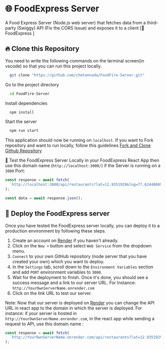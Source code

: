 # 🌐 FoodExpress Server

A Food Express Server (Node.js web server) that fetches data from a third-party (Swiggy) API (Fix the CORS Issue) and exposes it to a client [🚀 FoodExpress ]

## 🔥 Clone this Repository

You need to write the following commands on the terminal screen(in vscode) so that you can run this project locally.

```bash
  git clone "https://github.com/chetannada/FoodFire-Server.git"
```

Go to the project directory

```bash
  cd FoodFire-Server
```

Install dependencies

```bash
  npm install
```

Start the server

```bash
  npm run start
```

This application should now be running on `localhost`. If you want to Fork repository and want to run locally, follow this guidelines [Fork and Clone Github Repository](https://docs.github.com/en/get-started/quickstart/fork-a-repo)

💫 Test the FoodExpress Server Locally in your FoodExpress React App then use this domain name (`http://localhost:3000/`) if the Server is running on a `3000` Port:

```javascript
const response = await fetch(
  `http://localhost:3000/api/restaurants?lat=12.9351929&lng=77.62448069999999&page_type=DESKTOP_WEB_LISTING`
);

const data = await response.json();
```

## 🔮 Deploy the FoodExpress server

Once you have tested the FoodExpress server locally, you can deploy it to a production environment by following these steps.

1. Create an account on [Render](https://render.com/) if you haven't already.
2. Click on the `New +` button and select `Web Service` from the dropdown menu.
3. `Connect` to your own GitHub repository (node server that you have created your own) which you want to deploy.
4. In the `Settings` tab, scroll down to the `Environment Variables` section and add `PORT` environment variables to `3000`.
5. Wait for the deployment to finish. Once it's done, you should see a success message and a link to our server URL. For Instance: `http://YourOwnServerName.onrender.com`
6. Click on the link URL to test our server.

Note: Now that our server is deployed on [Render](https://render.com/) you can change the API URL in react app to the domain in which the server is deployed. For instance: if your server is hosted in `http://YourOwnServerName.onrender.com`, in the react app while sending a request to API, use this domain name :

```javascript
const response = await fetch(
  `http://YourOwnServerName.onrender.com/api/restaurants?lat=12.9351929&lng=77.62448069999999&page_type=DESKTOP_WEB_LISTING`
);
```
